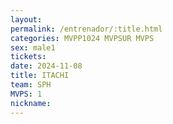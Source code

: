 ```yaml
---
layout: 
permalink: /entrenador/:title.html
categories: MVPP1024 MVPSUR MVPS
sex: male1
tickets: 
date: 2024-11-08
title: ITACHI
team: SPH
MVPS: 1
nickname:
---
```

